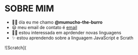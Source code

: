 # SOBRE MIM 
 
 - 🐱‍👤 óla eu me chamo **@mumucho-the-burro**
 - 😃 meu email de contato é [email](mariana.limas@escola.pr.gov.br)
 - 🐱‍💻 estou interessada em aprdender novas linguagens 
 - ✨ estou aprendendo sobre a linguagem JavaScript e Scrath

![Scratch](



 
